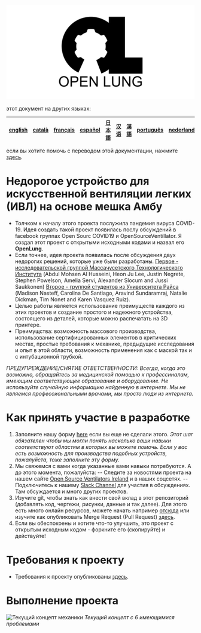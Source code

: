 ![Logo](images/OL_BANNER.png)

этот документ на других языках:

|[english](README.md)|[català](README-ca.md)|[français](README-fr.md)|[español](README-es.md)|[日本語](README-ja.md)|[汉语](README-zh-Hans.md)|[漢語](README-zh-Hant.md)|[português](README-pt_BR.md)|[nederlands](README-nl.md)|[Русский](README-ru.md)
|---|---|---|---|---|---|---|---|---|---|

если вы хотите помочь с переводом этой документации, нажмите [здесь](https://gitlab.com/TrevorSmale/OSV-OpenLung/-/issues/23).

# Недорогое устройство для искусственной вентиляции легких (ИВЛ) на основе мешка Амбу

- Толчком к началу этого проекта послужила пандемия вируса COVID-19. Идея создать такой проект появилась послу обсуждений в facebook группах Open Sourc COVID19 и OpenSourceVentillator. Я создал этот проект с открытыми исходными кодами и назвал его **OpenLung**.
- Если точнее, идея проекта появилась после обсуждения двух недорогих решений, которые уже были разработаны. [Первое - исследовательской группой Массачусетского Технологического Института](https://web.mit.edu/2.75/projects/DMD_2010_Al_Husseini.pdf) (Abdul Mohsen Al Husseini, Heon Ju Lee, Justin Negrete, Stephen Powelson, Amelia Servi, Alexander Slocum and Jussi Saukkonen) [Второе - группой студентов из Университета Райса](http://oedk.rice.edu/Sys/PublicProfile/47585242/1063096) (Madison Nasteff, Carolina De Santiago, Aravind Sundaramraj, Natalie Dickman, Tim Nonet and Karen Vasquez Ruiz).
- Целью работы является использование  преимуществ каждого из этих проектов и создание простого и надежного устройства, состоящего из деталей, которые можно распечатать на 3D принтере.
- Преимущства: возможность массового производства, использование сертифицированных элементов в критических местах, простые требования к механике, предыдущие исследования и опыт в этой области, возможность применения как с маской так и с интубационной трубкой.

*ПРЕДУПРЕЖДЕНИЕ/СНЯТИЕ ОТВЕТСТВЕННОСТИ: Всегда, когда это возможно, обращайтесь за медицинской помощью к профессиналам, имеющим соответствующее образование и оборудование. Не используйте случайную информацию найденную в интернете. Мы не являемся профессиональными врачами, мы просто люди из интернета.*

# Как принять участие в разработке
1. Заполните нашу форму [here](https://opensourceventilator.ie/register) если вы еще не сделали этого.
*Этот шаг обязателен чтобы мы могли понять насколько ваши навыки соответствуют областям в которых вы можете помочь. Если у вас есть возможность для производства подобных устройств, пожалуйста, тоже заполните эту форму.*
2. Мы свяжемся с вами когда указанные вами навыки потребуются. А до этого момента, пожалуйста:
-- Следите за новостями проекта на нашем сайте [Open Source Ventilators Ireland](https://opensourceventilator.ie/) и в наших соцсетях.
-- Подключитесь к нашему [Slack Channel](https://join.slack.com/t/osventilator/shared_invite/zt-cst4dhk7-BFNMz_vyBPthjlBFYV1yWA) для участия в обсуждениях. Там обсуждается и много других проектов.
3. Изучите git, чтобы знать как внести свой вклад в этот репозиторий (добавлять код, чертежи, рисунки, данные и так далее). Для этого есть много онлайн ресурсов, можете начать например [отсюда](https://www.youtube.com/watch?v=enMumwvLAug) или изучите как опубликовать Merge Request (Pull Request) [здесь](https://docs.gitlab.com/ee/user/project/merge_requests/creating_merge_requests.html).
4. Если вы обеспокоены и хотите что-то улучшить, это проект с открытым исходным кодом - форкните его (скопируйте) и действуйте!

# Требования к проекту
- Требования к проекту опубликованы [здесь](requirements/design-requirements.md).

# Выполнение проекта
![Текущий концепт механики](images/CONCEPT_6_MECH.png)
*Текущий концепт с 6 имеющимися проблемами*
